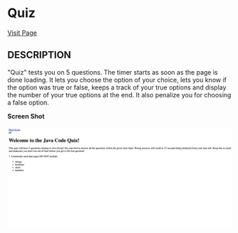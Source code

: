 # **Quiz**
[Visit Page](https://umairali-bit.github.io/Quiz/ "Quiz")


## **DESCRIPTION**
"Quiz" tests you on 5 questions. The timer starts as soon as the page is done loading. It lets you choose the option of your choice, lets you know if the option was true or false, keeps a track of your true options and display the number of your true options at the end. It also penalize you for choosing a false option.



**Screen Shot**
  <br>
  <br>
![Screen shot](/assets/image/Screen%20Shot%202021-07-19%20at%2011.02.26%20PM.png)
